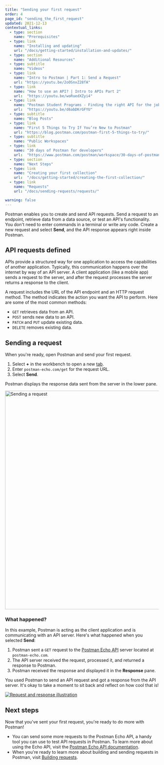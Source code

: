 ```yaml
---
title: "Sending your first request"
order: 4
page_id: "sending_the_first_request"
updated: 2021-12-13
contextual_links:
  - type: section
    name: "Prerequisites"
  - type: link
    name: "Installing and updating"
    url: "/docs/getting-started/installation-and-updates/"
  - type: section
    name: "Additional Resources"
  - type: subtitle
    name: "Videos"
  - type: link
    name: "Intro to Postman | Part 1: Send a Request"
    url: "https://youtu.be/2oOSnxZ28fA"
  - type: link
    name: "How to use an API? | Intro to APIs Part 2"
    url:  "https://youtu.be/woRuedXZyi4"
  - type: link
    name: "Postman Student Programs - Finding the right API for the job"
    url:  "https://youtu.be/d6abDKrGFYU"
  - type: subtitle
    name: "Blog Posts"
  - type: link
    name: "First 5 Things to Try If You’re New to Postman"
    url: "https://blog.postman.com/postman-first-5-things-to-try/"
  - type: subtitle
    name: "Public Workspaces"
  - type: link
    name: "30 days of Postman for developers"
    url:  "https://www.postman.com/postman/workspace/30-days-of-postman-for-developers/overview"
  - type: section
    name: "Next Steps"
  - type: link
    name: "Creating your first collection"
    url:  "/docs/getting-started/creating-the-first-collection/"
  - type: link
    name: "Requests"
    url: "/docs/sending-requests/requests/"

warning: false
---
```


Postman enables you to create and send API requests. Send a request to an endpoint, retrieve data from a data source, or test an API's functionality. You don't need to enter commands in a terminal or write any code. Create a new request and select **Send**, and the API response appears right inside Postman.

## API requests defined

APIs provide a structured way for one application to access the capabilities of another application. Typically, this communication happens over the internet by way of an API server. A client application (like a mobile app) sends a request to the server, and after the request processes the server returns a response to the client.

A request includes the URL of the API endpoint and an HTTP request method. The method indicates the action you want the API to perform. Here are some of the most common methods:

* `GET` retrieves data from an API.
* `POST` sends new data to an API.
* `PATCH` and `PUT` update existing data.
* `DELETE` removes existing data.

## Sending a request

When you're ready, open Postman and send your first request.

1. Select **+** in the workbench to open a new [tab](/docs/getting-started/navigating-postman/#tabs).
1. Enter `postman-echo.com/get` for the request URL.
1. Select **Send**.

Postman displays the response data sent from the server in the lower pane.

<img alt="Sending a request" src="https://assets.postman.com/postman-docs/first-request-sent-v9-4.jpg" width="716px">

### What happened?

In this example, Postman is acting as the client application and is communicating with an API server. Here's what happened when you selected **Send**:

1. Postman sent a `GET` request to the [Postman Echo API](https://www.postman.com/postman/workspace/published-postman-templates/documentation/631643-f695cab7-6878-eb55-7943-ad88e1ccfd65?ctx=documentation) server located at `postman-echo.com`.
1. The API server received the request, processed it, and returned a response to Postman.
1. Postman received the response and displayed it in the **Response** pane.

You used Postman to send an API request and got a response from the API server. It's okay to take a moment to sit back and reflect on how cool that is!

[![Request and response illustration](https://assets.postman.com/postman-docs/anatomy-of-a-request-v8.jpg)](https://assets.postman.com/postman-docs/anatomy-of-a-request-v8.jpg)

## Next steps

Now that you've sent your first request, you're ready to do more with Postman!

* You can send some more requests to the Postman Echo API, a handy tool you can use to test API requests in Postman. To learn more about using the Echo API, visit the [Postman Echo API documentation](/docs/developer/echo-api/).
* When you're ready to learn more about building and sending requests in Postman, visit [Building requests](/docs/sending-requests/requests/).
